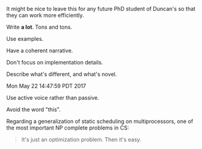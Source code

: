 It might be nice to leave this for any future PhD student of Duncan's so that
they can work more efficiently.

Write __a lot__. Tons and tons.

Use examples.

Have a coherent narrative.

Don't focus on implementation details.

Describe what's different, and what's novel.

Mon May 22 14:47:59 PDT 2017

Use active voice rather than passive.

Avoid the word "this".

Regarding a generalization of static scheduling on multiprocessors,
one of the most important NP complete problems in CS:

> It's just an optimization problem. Then it's easy.

